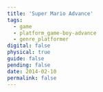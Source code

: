 ```yaml
---
title: 'Super Mario Advance'
tags:
  - game
  - platform_game-boy-advance
  - genre_platformer
digital: false
physical: true
guide: false
pending: false
date: 2014-02-10
permalink: false
---
```

